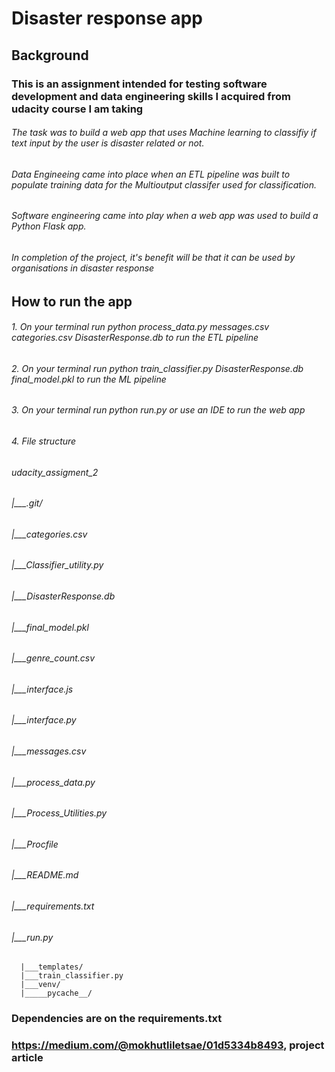 # Disaster response app

## Background 

### This is an assignment intended for testing software development and data engineering skills I acquired from udacity course I am taking

###### The task was to build a web app that uses Machine learning to classifiy if text input by the user is disaster related or not. 
###### Data Engineeing came into place when an ETL pipeline was built to populate training data for the Multioutput classifer used for classification. 
###### Software engineering came into play when a web app was used to build a Python Flask app.
###### In completion of the project, it's benefit will be that it can be used by organisations in disaster response

## How to run the app
###### 1. On your terminal run python process_data.py messages.csv categories.csv DisasterResponse.db to run the ETL pipeline
###### 2. On your terminal run python train_classifier.py DisasterResponse.db final_model.pkl to run the ML pipeline
###### 3. On your terminal run python run.py or use an IDE to run the web app
###### 4. File structure

###### udacity_assigment_2
######      |___.git/
######       |___categories.csv
######       |___Classifier_utility.py
######       |___DisasterResponse.db
######       |___final_model.pkl
######       |___genre_count.csv
######       |___interface.js
######       |___interface.py
######       |___messages.csv
######       |___process_data.py
######       |___Process_Utilities.py
######       |___Procfile
######       |___README.md
######       |___requirements.txt
######       |___run.py
      |___templates/
      |___train_classifier.py
      |___venv/
      |_____pycache__/

### Dependencies are on the requirements.txt
### https://medium.com/@mokhutliletsae/01d5334b8493, project article
